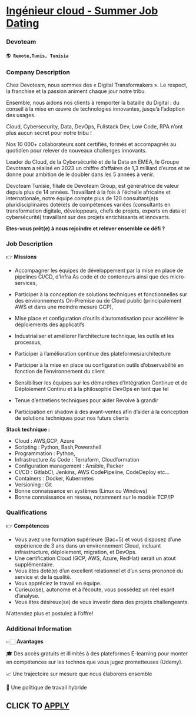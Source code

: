 # [Ingénieur cloud - Summer Job Dating](https://www.remotewlb.com/apply/ingenieur-cloud-summer-job-dating)  
### Devoteam  
#### `🌎 Remote,Tunis, Tunisia`  

### **Company Description**

Chez Devoteam, nous sommes des « Digital Transformakers ». Le respect, la franchise et la passion animent chaque jour notre tribu.

Ensemble, nous aidons nos clients à remporter la bataille du Digital : du conseil à la mise en œuvre de technologies innovantes, jusqu’à l’adoption des usages.

Cloud, Cybersecurity, Data, DevOps, Fullstack Dev, Low Code, RPA n’ont plus aucun secret pour notre tribu !

Nos 10 000+ collaborateurs sont certifiés, formés et accompagnés au quotidien pour relever de nouveaux challenges innovants.

Leader du Cloud, de la Cybersécurité et de la Data en EMEA, le Groupe Devoteam a réalisé en 2023 un chiffre d’affaires de 1,3 milliard d’euros et se donne pour ambition de le doubler dans les 5 années à venir.

Devoteam Tunisie, filiale de Devoteam Group, est génératrice de valeur depuis plus de 14 années. Travaillant à la fois à l'échelle africaine et internationale, notre équipe compte plus de 120 consultant(e)s pluridisciplinaires doté(e)s de compétences variées (consultants en transformation digitale, développeurs, chefs de projets, experts en data et cybersécurité) travaillant sur des projets enrichissants et innovants.

 **Etes-vous prêt(e) à nous rejoindre et relever ensemble ce défi ?**

###  **Job Description**

👉 **Missions**

  * Accompagner les équipes de développement par la mise en place de pipelines CI/CD, d’Infra As code et de conteneurs ainsi que des micro-services,

  * Participer à la conception de solutions techniques et fonctionnelles sur des environnements On-Premise ou de Cloud public (principalement AWS et dans une moindre mesure GCP),

  * Mise place et configuration d’outils d’automatisation pour accélérer le déploiements des applicatifs

  * Industrialiser et améliorer l’architecture technique, les outils et les processus,

  * Participer à l’amélioration continue des plateformes/architecture

  * Participer à la mise en place ou configuration outils d’observabilité en fonction de l’environnement du client

  * Sensibiliser les équipes sur les démarches d’Intégration Continue et de Déploiement Continu et à la philosophie DevOps en tant que tel

  * Tenue d’entretiens techniques pour aider Revolve à grandir

  * Participation en shadow à des avant-ventes afin d’aider à la conception de solutions techniques pour nos futurs clients

 **Stack technique :**

  * Cloud : AWS,GCP, Azure
  * Scripting : Python, Bash,Powershell
  * Programmation : Python,
  * Infrastructure As Code : Terraform, Cloudformation
  * Configuration management : Ansible, Packer
  * CI/CD : GitlabCI, Jenkins, AWS CodePipeline, CodeDeploy etc…
  * Containers : Docker, Kubernetes
  * Versioning : Git
  * Bonne connaissance en systèmes (Linux ou Windows)
  * Bonne connaissance en réseau, notamment sur le modèle TCP/IP

###  **Qualifications**

👉 **Compétences**

  * Vous avez une formation supérieure (Bac+5) et vous disposez d’une expérience de 3 ans dans un environnement Cloud, incluant infrastructure, déploiement, migration, et DevOps.
  * Une certification Cloud (GCP, AWS, Azure, RedHat) serait un atout supplémentaire.
  * Vous êtes doté(e) d’un excellent relationnel et d’un sens prononcé du service et de la qualité.
  * Vous appréciez le travail en équipe.
  * Curieux(se), autonome et à l’écoute, vous possédez un réel esprit d’analyse.
  * Vous êtes désireux(se) de vous investir dans des projets challengeants.

N’attendez plus et postulez à l’offre!

###  **Additional Information**

👉🏻 **Avantages**

🎓 Des accès gratuits et illimités à des plateformes E-learning pour monter en compétences sur les technos que vous jugez prometteuses (Udemy).

📈 Une trajectoire sur mesure que nous élaborons ensemble

🏡 Une politique de travail hybride

  
## CLICK TO [APPLY](https://www.remotewlb.com/apply/ingenieur-cloud-summer-job-dating)

